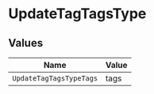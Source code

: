 # UpdateTagTagsType


## Values

| Name                    | Value                   |
| ----------------------- | ----------------------- |
| `UpdateTagTagsTypeTags` | tags                    |